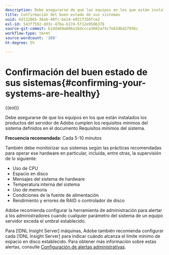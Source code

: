 ```yaml
---
description: Debe asegurarse de que los equipos en los que están instalados los productos del servidor de Adobe cumplen los requisitos mínimos del sistema definidos en el documento Requisitos mínimos del sistema.
title: Confirmación del buen estado de sus sistemas
uuid: 6d132865-36ab-40fc-be24-e031f356fce2
exl-id: 543f7592-dd3c-47ba-b174-5f12e9586378
source-git-commit: b1dda69a606a16dccca30d2a74c7e63dbd27936c
workflow-type: tm+mt
source-wordcount: '169'
ht-degree: 5%

---
```


# Confirmación del buen estado de sus sistemas{#confirming-your-systems-are-healthy}

{{eol}}

Debe asegurarse de que los equipos en los que están instalados los productos del servidor de Adobe cumplen los requisitos mínimos del sistema definidos en el documento Requisitos mínimos del sistema.

**Frecuencia recomendada:** Cada 5-10 minutos

También debe monitorizar sus sistemas según las prácticas recomendadas para operar ese hardware en particular, incluida, entre otras, la supervisión de lo siguiente:

* Uso de CPU
* Espacio en disco
* Mensajes del sistema de hardware
* Temperatura interna del sistema
* Uso de memoria
* Condiciones de la fuente de alimentación
* Rendimiento y errores de RAID o controlador de disco

Adobe recomienda configurar la herramienta de administración para alertar a los administradores cuando cualquier parámetro del sistema de un equipo servidor exceda el umbral establecido.

Para [!DNL Insight Server] máquinas, Adobe también recomienda configurar cada [!DNL Insight Server] para indicar cuándo alcanza el límite mínimo de espacio en disco establecido. Para obtener más información sobre estas alertas, consulte [Configuración de alertas administrativas](../../../home/c-inst-svr/c-admin-inst-svr/t-config-adm-alrts.md#task-0858f588da4941aa9d4952f6592681aa).
